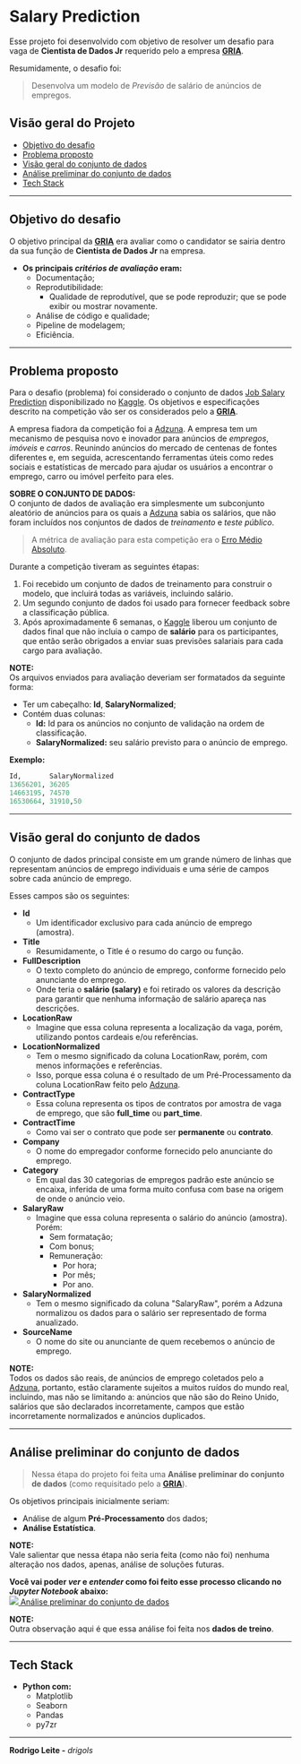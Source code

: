 # Salary Prediction

Esse projeto foi desenvolvido com objetivo de resolver um desafio para vaga de **Cientista de Dados Jr** requerido pelo a empresa **[GRIA](https://www.gria.io/)**.

Resumidamente, o desafio foi:

> Desenvolva um modelo de *Previsão* de salário de anúncios de empregos.

## Visão geral do Projeto

 - [Objetivo do desafio](#goal)
 - [Problema proposto](#problem)
 - [Visão geral do conjunto de dados](#data-overview)
 - [Análise preliminar do conjunto de dados](#preliminary-analysis)
 - [Tech Stack](#tech-stack)

---

<div id="goal"></div>

## Objetivo do desafio

O objetivo principal da **[GRIA](https://www.gria.io/)** era avaliar como o candidator se sairia dentro da sua função de **Cientista de Dados Jr** na empresa.

 - **Os principais *critérios de avaliação* eram:**
   - Documentação;
   - Reprodutibilidade:
     - Qualidade de reprodutível, que se pode reproduzir; que se pode exibir ou mostrar novamente.
   - Análise de código e qualidade;
   - Pipeline de modelagem;
   - Eficiência.

---

<div id="problem"></div>

## Problema proposto

Para o desafio (problema) foi considerado o conjunto de dados [Job Salary Prediction](https://www.kaggle.com/c/job-salary-prediction) disponibilizado no [Kaggle](https://www.kaggle.com/). Os objetivos e especificações descrito na competição vão ser os considerados pelo a **[GRIA](https://www.gria.io/)**.

A empresa fiadora da competição foi a [Adzuna](https://www.adzuna.co.uk/). A empresa tem um mecanismo de pesquisa novo e inovador para anúncios de *empregos*, *imóveis* e *carros*. Reunindo anúncios do mercado de centenas de fontes diferentes e, em seguida, acrescentando ferramentas úteis como redes sociais e estatísticas de mercado para ajudar os usuários a encontrar o emprego, carro ou imóvel perfeito para eles.

**SOBRE O CONJUNTO DE DADOS:**  
O conjunto de dados de avaliação era simplesmente um subconjunto aleatório de anúncios para os quais a [Adzuna](https://www.adzuna.co.uk/) sabia os salários, que não foram incluídos nos conjuntos de dados de *treinamento* e *teste público*.

> A métrica de avaliação para esta competição era o [Erro Médio Absoluto](https://en.wikipedia.org/wiki/Mean_absolute_error).

Durante a competição tiveram as seguintes étapas:
 1. Foi recebido um conjunto de dados de treinamento para construir o modelo, que incluirá todas as variáveis, incluindo salário.
 2. Um segundo conjunto de dados foi usado para fornecer feedback sobre a classificação pública.
 3. Após aproximadamente 6 semanas, o [Kaggle](https://www.kaggle.com/) liberou um conjunto de dados final que não incluia o campo de **salário** para os participantes, que então serão obrigados a enviar suas previsões salariais para cada cargo para avaliação.

**NOTE:**  
Os arquivos enviados para avaliação deveriam ser formatados da seguinte forma:
 - Ter um cabeçalho: **Id**, **SalaryNormalized**;
 - Contém duas colunas:
   - **Id:** Id para os anúncios no conjunto de validação na ordem de classificação.
   - **SalaryNormalized:** seu salário previsto para o anúncio de emprego.

**Exemplo:**  
```python
Id,       SalaryNormalized 
13656201, 36205 
14663195, 74570 
16530664, 31910,50 
```

---

<div id="data-overview"></div>

## Visão geral do conjunto de dados

O conjunto de dados principal consiste em um grande número de linhas que representam anúncios de emprego individuais e uma série de campos sobre cada anúncio de emprego.

Esses campos são os seguintes:

 - **Id**
   - Um identificador exclusivo para cada anúncio de emprego (amostra).
 - **Title**
   - Resumidamente, o Title é o resumo do cargo ou função.
 - **FullDescription**
   - O texto completo do anúncio de emprego, conforme fornecido pelo anunciante do emprego.
   - Onde teria o **salário (salary)** e foi retirado os valores da descrição para garantir que nenhuma informação de salário apareça nas descrições.
 - **LocationRaw**
   - Imagine que essa coluna representa a localização da vaga, porém, utilizando pontos cardeais e/ou referências.
 - **LocationNormalized**
   - Tem o mesmo significado da coluna LocationRaw, porém, com menos informações e referências.
   - Isso, porque essa coluna é o resultado de um Pré-Processamento da coluna LocationRaw feito pelo [Adzuna](https://www.adzuna.co.uk/).
 - **ContractType**
   - Essa coluna representa os tipos de contratos por amostra de vaga de emprego, que são **full_time** ou **part_time**.
 - **ContractTime**
   - Como vai ser o contrato que pode ser **permanente** ou **contrato**.
 - **Company**
   - O nome do empregador conforme fornecido pelo anunciante do emprego.
 - **Category**
   - Em qual das 30 categorias de empregos padrão este anúncio se encaixa, inferida de uma forma muito confusa com base na origem de onde o anúncio veio.
 - **SalaryRaw**
   - Imagine que essa coluna representa o salário do anúncio (amostra). Porém:
     - Sem formatação;
     - Com bonus;
     - Remuneração:
       - Por hora;
       - Por mês;
       - Por ano.
 - **SalaryNormalized**
   - Tem o mesmo significado da coluna "SalaryRaw", porém a Adzuna normalizou os dados para o salário ser representado de forma anualizado.
 - **SourceName**
   - O nome do site ou anunciante de quem recebemos o anúncio de emprego. 

**NOTE:**  
Todos os dados são reais, de anúncios de emprego coletados pelo a [Adzuna](https://www.adzuna.co.uk/), portanto, estão claramente sujeitos a muitos ruídos do mundo real, incluindo, mas não se limitando a: anúncios que não são do Reino Unido, salários que são declarados incorretamente, campos que estão incorretamente normalizados e anúncios duplicados.

---

<div id="preliminary-analysis"></div>

## Análise preliminar do conjunto de dados

> Nessa étapa do projeto foi feita uma **Análise preliminar do conjunto de dados** (como requisitado pelo a **[GRIA](https://www.gria.io/)**).

Os objetivos principais inicialmente seriam:

 - Análise de algum **Pré-Processamento** dos dados;
 - **Análise Estatística**.

**NOTE:**  
Vale salientar que nessa étapa não seria feita (como não foi) nenhuma alteração nos dados, apenas, análise de soluções futuras.

**Você vai poder *ver* e *entender* como foi feito esse processo clicando no *Jupyter Notebook* abaixo:**  
<a target="_blank" href="notebooks/preliminary-analysis.ipynb">
  <img src="images/jupyter-icon.ico" />
  Análise preliminar do conjunto de dados
</a>

**NOTE:**  
Outra observação aqui é que essa análise foi feita nos **dados de treino**.

---

<div id="tech-stack"></div>

## Tech Stack

 - **Python com:**
   - Matplotlib
   - Seaborn
   - Pandas
   - py7zr

---

**Rodrigo Leite -** *drigols*
